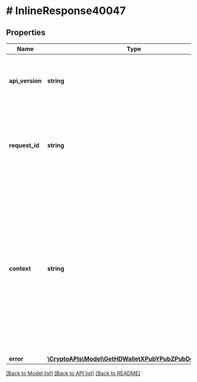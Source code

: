 # # InlineResponse40047

## Properties

Name | Type | Description | Notes
------------ | ------------- | ------------- | -------------
**api_version** | **string** | Specifies the version of the API that incorporates this endpoint. |
**request_id** | **string** | Defines the ID of the request. The &#x60;requestId&#x60; is generated by Crypto APIs and it&#39;s unique for every request. |
**context** | **string** | In batch situations the user can use the context to correlate responses with requests. This property is present regardless of whether the response was successful or returned as an error. &#x60;context&#x60; is specified by the user. | [optional]
**error** | [**\CryptoAPIs\Model\GetHDWalletXPubYPubZPubDetailsE400**](GetHDWalletXPubYPubZPubDetailsE400.md) |  |

[[Back to Model list]](../../README.md#models) [[Back to API list]](../../README.md#endpoints) [[Back to README]](../../README.md)
